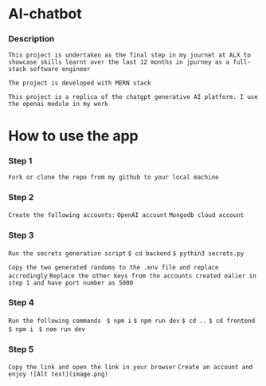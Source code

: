 # AI-chatbot

### Description
`This project is undertaken as the final step in my journet at ALX to showcase skills learnt over the last 12 months in jpurney as a full-stack software engineer`

`The project is developed with MERN stack`

`This project is a replica of the chatgpt generative AI platform. I use the openai module in my work`

# How to use the app

### Step 1
`Fork or clone the repo from my github to your local machine`

### Step 2 
`Create the following accounts:`
    `OpenAI account`
    `Mongodb cloud account`

### Step 3
`Run the secrets generation script`
        `$ cd backend`
        `$ pythin3 secrets.py`

`Copy the two generated randoms to the .env file and replace accrodingly`
`Replace the other keys from the accounts created ealier in step 1 and have port number as 5000`

### Step 4
`Run the following commands `
        `$ npm i`
        `$ npm run dev`
        `$ cd ..`
        `$ cd frontend`
        `$ npm i `
        `$ nom run dev`

### Step 5 
`Copy the link and open the link in your browser`
`Create an account and enjoy ![Alt text](image.png)`